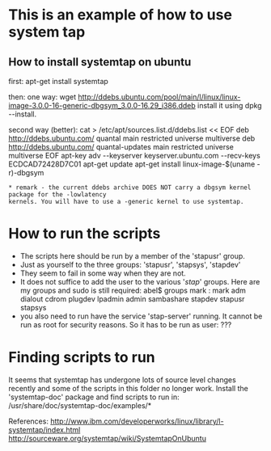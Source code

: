# This is an example of how to use system tap

## How to install systemtap on ubuntu
first:
	apt-get install systemtap

then:
	one way:
		wget http://ddebs.ubuntu.com/pool/main/l/linux/linux-image-3.0.0-16-generic-dbgsym_3.0.0-16.29_i386.ddeb
		install it using dpkg --install.

second way (better):
	cat > /etc/apt/sources.list.d/ddebs.list << EOF
		deb http://ddebs.ubuntu.com/ quantal main restricted universe multiverse
		deb http://ddebs.ubuntu.com/ quantal-updates main restricted universe multiverse
	EOF
	apt-key adv --keyserver keyserver.ubuntu.com --recv-keys ECDCAD72428D7C01
	apt-get update
	apt-get install linux-image-$(uname -r)-dbgsym

	* remark - the current ddebs archive DOES NOT carry a dbgsym kernel package for the -lowlatency
	kernels. You will have to use a -generic kernel to use systemtap.

How to run the scripts
======================
- The scripts here should be run by a member of the 'stapusr' group.
- Just as yourself to the three groups: 'stapusr', 'stapsys', 'stapdev'
- They seem to fail in some way when they are not.
- It does not suffice to add the user to the various '*stap*' groups. Here are my groups and sudo
is still required:
	abel$ groups
	mark : mark adm dialout cdrom plugdev lpadmin admin sambashare stapdev stapusr stapsys
- you also need to run have the service 'stap-server' running.
	It cannot be run as root for security reasons.
	So it has to be run as user: ???

Finding scripts to run
======================
It seems that systemtap has undergone lots of source level changes recently and some of the scripts
in this folder no longer work.
Install the 'systemtap-doc' package and find scripts to run in:
/usr/share/doc/systemtap-doc/examples/*

References:
http://www.ibm.com/developerworks/linux/library/l-systemtap/index.html
http://sourceware.org/systemtap/wiki/SystemtapOnUbuntu
